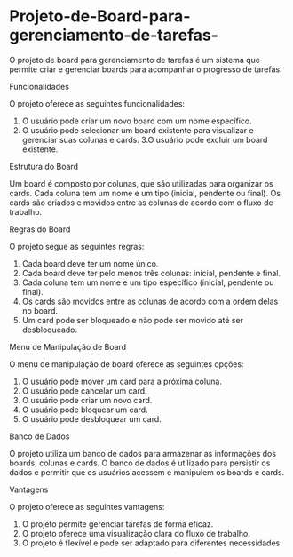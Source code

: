 # Projeto-de-Board-para-gerenciamento-de-tarefas-


O projeto de board para gerenciamento de tarefas é um sistema que permite criar e gerenciar boards para acompanhar o progresso de tarefas.

Funcionalidades

O projeto oferece as seguintes funcionalidades:

1. O usuário pode criar um novo board com um nome específico.
2. O usuário pode selecionar um board existente para visualizar e gerenciar suas colunas e cards.
3.O usuário pode excluir um board existente.

Estrutura do Board

Um board é composto por colunas, que são utilizadas para organizar os cards. Cada coluna tem um nome e um tipo (inicial, pendente ou final). Os cards são criados e movidos entre as colunas de acordo com o fluxo de trabalho.

Regras do Board

O projeto segue as seguintes regras:

1. Cada board deve ter um nome único.
2. Cada board deve ter pelo menos três colunas: inicial, pendente e final.
3. Cada coluna tem um nome e um tipo específico (inicial, pendente ou final).
4. Os cards são movidos entre as colunas de acordo com a ordem delas no board.
5. Um card pode ser bloqueado e não pode ser movido até ser desbloqueado.

Menu de Manipulação de Board

O menu de manipulação de board oferece as seguintes opções:

1. O usuário pode mover um card para a próxima coluna.
2. O usuário pode cancelar um card.
3. O usuário pode criar um novo card.
4. O usuário pode bloquear um card.
5. O usuário pode desbloquear um card.

Banco de Dados

O projeto utiliza um banco de dados para armazenar as informações dos boards, colunas e cards. O banco de dados é utilizado para persistir os dados e permitir que os usuários acessem e manipulem os boards e cards.

Vantagens

O projeto oferece as seguintes vantagens:

1.  O projeto permite gerenciar tarefas de forma eficaz.
2. O projeto oferece uma visualização clara do fluxo de trabalho.
3. O projeto é flexível e pode ser adaptado para diferentes necessidades.
